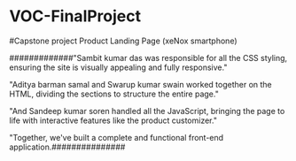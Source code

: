 # VOC-FinalProject
#Capstone project Product Landing Page (xeNox smartphone)

#############"Sambit kumar das was responsible for all the CSS styling, ensuring the site is visually appealing and fully responsive."

"Aditya barman samal and Swarup kumar swain worked together on the HTML, dividing the sections to structure the entire page."

"And Sandeep kumar soren handled all the JavaScript, bringing the page to life with interactive features like the product customizer."

"Together, we've built a complete and functional front-end application.###############

